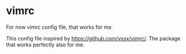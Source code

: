 # vimrc
For now vimrc config file, that works for me.

This config file inspired by https://github.com/vxsx/vimrc/. The package that works perfectly also for me.
